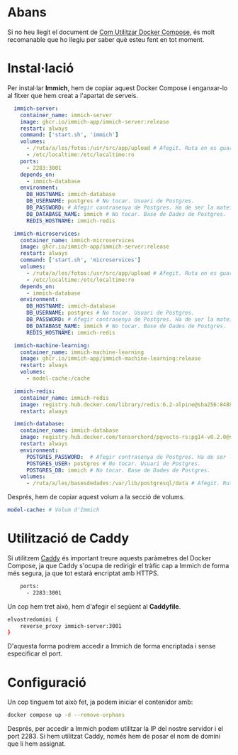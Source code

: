 # Abans

Si no heu llegit el document de [Com Utilitzar Docker Compose](https://github.com/Otorexer/SerLliure/tree/main/Tutorials/ComUtilitzarDockerCompose), és molt recomanable que ho llegiu per saber què esteu fent en tot moment.

# Instal·lació

Per instal·lar **Immich**, hem de copiar aquest Docker Compose i enganxar-lo al fitxer que hem creat a l'apartat de serveis.

```yaml
  immich-server:
    container_name: immich-server
    image: ghcr.io/immich-app/immich-server:release
    restart: always
    command: ['start.sh', 'immich']
    volumes:
      - /ruta/a/les/fotos:/usr/src/app/upload # Afegit. Ruta on es guardaran les fotos de Immich
      - /etc/localtime:/etc/localtime:ro
    ports:
      - 2283:3001
    depends_on:
      - immich-database
    environment:
      DB_HOSTNAME: immich-database
      DB_USERNAME: postgres # No tocar. Usuari de Postgres.
      DB_PASSWORD: # Afegir contrasenya de Postgres. Ha de ser la mateixa que la del contenidor.
      DB_DATABASE_NAME: immich # No tocar. Base de Dades de Postgres.
      REDIS_HOSTNAME: immich-redis

  immich-microservices:
    container_name: immich-microservices
    image: ghcr.io/immich-app/immich-server:release
    restart: always
    command: ['start.sh', 'microservices']
    volumes:
      - /ruta/a/les/fotos:/usr/src/app/upload # Afegit. Ruta on es guardaran les fotos de Immich
      - /etc/localtime:/etc/localtime:ro
    depends_on:
      - immich-database
    environment:
      DB_HOSTNAME: immich-database
      DB_USERNAME: postgres # No tocar. Usuari de Postgres.
      DB_PASSWORD: # Afegir contrasenya de Postgres. Ha de ser la mateixa que la del contenidor.
      DB_DATABASE_NAME: immich # No tocar. Base de Dades de Postgres.
      REDIS_HOSTNAME: immich-redis

  immich-machine-learning:
    container_name: immich-machine-learning
    image: ghcr.io/immich-app/immich-machine-learning:release
    restart: always
    volumes:
      - model-cache:/cache

  immich-redis:
    container_name: immich-redis
    image: registry.hub.docker.com/library/redis:6.2-alpine@sha256:84882e87b54734154586e5f8abd4dce69fe7311315e2fc6d67c29614c8de2672
    restart: always

  immich-database:
    container_name: immich-database
    image: registry.hub.docker.com/tensorchord/pgvecto-rs:pg14-v0.2.0@sha256:90724186f0a3517cf6914295b5ab410db9ce23190a2d9d0b9dd646>    
    restart: always
    environment:
      POSTGRES_PASSWORD:  # Afegir contrasenya de Postgres. Ha de ser la mateixa que la del contenidor.
      POSTGRES_USER: postgres # No tocar. Usuari de Postgres.
      POSTGRES_DB: immich # No tocar. Base de Dades de Postgres.
    volumes:
      - /ruta/a/les/basesdedades:/var/lib/postgresql/data # Afegit. Ruta on es guardaran les bases de dades Postgres
```

Després, hem de copiar aquest volum a la secció de volums.

```yaml
model-cache: # Volum d'Immich
```

# Utilització de Caddy

Si utilitzem [Caddy](https://github.com/Otorexer/SerLliure/tree/main/Serveis/Caddy) és important treure aquests paràmetres del Docker Compose, ja que Caddy s'ocupa de redirigir el tràfic cap a Immich de forma més segura, ja que tot estarà encriptat amb HTTPS.

```bash
    ports:
      - 2283:3001
```

Un cop hem tret això, hem d'afegir el següent al **Caddyfile**.

```bash
elvostredomini {
    reverse_proxy immich-server:3001
}
```

D'aquesta forma podrem accedir a Immich de forma encriptada i sense especificar el port.

# Configuració

Un cop tinguem tot això fet, ja podem iniciar el contenidor amb:

```bash
docker compose up -d --remove-orphans
```

Després, per accedir a Immich podem utilitzar la IP del nostre servidor i el port 2283. Si hem utilitzat Caddy, només hem de posar el nom de domini que li hem assignat.